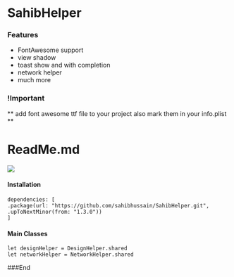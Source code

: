 # SahibHelper

### Features

- FontAwesome support
- view shadow
- toast show and with completion
- network helper
- much more

### !Important

** add font awesome ttf file to your project also mark them in your info.plist **

# ReadMe.md

![](https://img.shields.io/github/v/release/sahibhussain/SahibHelper?style=for-the-badge)

#### Installation

    dependencies: [
    .package(url: "https://github.com/sahibhussain/SahibHelper.git", .upToNextMinor(from: "1.3.0"))
    ]

#### Main Classes

    
    let designHelper = DesignHelper.shared
    let networkHelper = NetworkHelper.shared
    
###End
